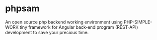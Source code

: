 # phpsam
An open source php backend working environment using PHP-SIMPLE-WORK tiny framework for Angular back-end program (REST-API) development to save your precious time.

